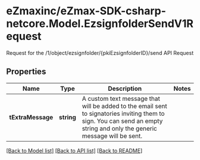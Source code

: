 # eZmaxinc/eZmax-SDK-csharp-netcore.Model.EzsignfolderSendV1Request
Request for the /1/object/ezsignfolder/{pkiEzsignfolderID}/send API Request

## Properties

Name | Type | Description | Notes
------------ | ------------- | ------------- | -------------
**tExtraMessage** | **string** | A custom text message that will be added to the email sent to signatories inviting them to sign.  You can send an empty string and only the generic message will be sent. | 

[[Back to Model list]](../README.md#documentation-for-models) [[Back to API list]](../README.md#documentation-for-api-endpoints) [[Back to README]](../README.md)


